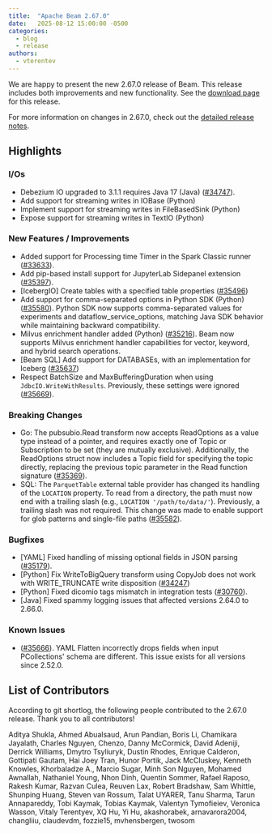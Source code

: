 ```yaml
---
title:  "Apache Beam 2.67.0"
date:   2025-08-12 15:00:00 -0500
categories:
  - blog
  - release
authors:
  - vterentev
---
```

<!--
Licensed under the Apache License, Version 2.0 (the "License");
you may not use this file except in compliance with the License.
You may obtain a copy of the License at
http://www.apache.org/licenses/LICENSE-2.0
Unless required by applicable law or agreed to in writing, software
distributed under the License is distributed on an "AS IS" BASIS,
WITHOUT WARRANTIES OR CONDITIONS OF ANY KIND, either express or implied.
See the License for the specific language governing permissions and
limitations under the License.
-->

We are happy to present the new 2.67.0 release of Beam.
This release includes both improvements and new functionality.
See the [download page](/get-started/downloads/#2670-2025-08-12) for this release.

<!--more-->

For more information on changes in 2.67.0, check out the [detailed release notes](https://github.com/apache/beam/milestone/35?closed=1).

## Highlights

### I/Os

* Debezium IO upgraded to 3.1.1 requires Java 17 (Java) ([#34747](https://github.com/apache/beam/issues/34747)).
* Add support for streaming writes in IOBase (Python)
* Implement support for streaming writes in FileBasedSink (Python)
* Expose support for streaming writes in TextIO (Python)

### New Features / Improvements

* Added support for Processing time Timer in the Spark Classic runner ([#33633](https://github.com/apache/beam/issues/33633)).
* Add pip-based install support for JupyterLab Sidepanel extension ([#35397](https://github.com/apache/beam/issues/35397)).
* [IcebergIO] Create tables with a specified table properties ([#35496](https://github.com/apache/beam/pull/35496))
* Add support for comma-separated options in Python SDK (Python) ([#35580](https://github.com/apache/beam/pull/35580)).
  Python SDK now supports comma-separated values for experiments and dataflow_service_options,
  matching Java SDK behavior while maintaining backward compatibility.
* Milvus enrichment handler added (Python) ([#35216](https://github.com/apache/beam/pull/35216)).
  Beam now supports Milvus enrichment handler capabilities for vector, keyword,
  and hybrid search operations.
* [Beam SQL] Add support for DATABASEs, with an implementation for Iceberg ([#35637](https://github.com/apache/beam/issues/35637))
* Respect BatchSize and MaxBufferingDuration when using `JdbcIO.WriteWithResults`. Previously, these settings were ignored ([#35669](https://github.com/apache/beam/pull/35669)).

### Breaking Changes

* Go: The pubsubio.Read transform now accepts ReadOptions as a value type instead of a pointer, and requires exactly one of Topic or Subscription to be set (they are mutually exclusive). Additionally, the ReadOptions struct now includes a Topic field for specifying the topic directly, replacing the previous topic parameter in the Read function signature ([#35369](https://github.com/apache/beam/pull/35369)).
* SQL: The `ParquetTable` external table provider has changed its handling of the `LOCATION` property. To read from a directory, the path must now end with a trailing slash (e.g., `LOCATION '/path/to/data/'`). Previously, a trailing slash was not required. This change was made to enable support for glob patterns and single-file paths ([#35582](https://github.com/apache/beam/pull/35582)).

### Bugfixes

* [YAML] Fixed handling of missing optional fields in JSON parsing ([#35179](https://github.com/apache/beam/issues/35179)).
* [Python] Fix WriteToBigQuery transform using CopyJob does not work with WRITE_TRUNCATE write disposition ([#34247](https://github.com/apache/beam/issues/34247))
* [Python] Fixed dicomio tags mismatch in integration tests ([#30760](https://github.com/apache/beam/issues/30760)).
* [Java] Fixed spammy logging issues that affected versions 2.64.0 to 2.66.0.

### Known Issues

* ([#35666](https://github.com/apache/beam/issues/35666)). YAML Flatten incorrectly drops fields when input PCollections' schema are different. This issue exists for all versions since 2.52.0.

## List of Contributors

According to git shortlog, the following people contributed to the 2.67.0 release. Thank you to all contributors!

Aditya Shukla, Ahmed Abualsaud, Arun Pandian, Boris Li, Chamikara Jayalath, Charles Nguyen, Chenzo, Danny McCormick, David Adeniji, Derrick Williams, Dmytro Tsyliuryk, Dustin Rhodes, Enrique Calderon, Gottipati Gautam, Hai Joey Tran, Hunor Portik, Jack McCluskey, Kenneth Knowles, Khorbaladze A., Marcio Sugar, Minh Son Nguyen, Mohamed Awnallah, Nathaniel Young, Nhon Dinh, Quentin Sommer, Rafael Raposo, Rakesh Kumar, Razvan Culea, Reuven Lax, Robert Bradshaw, Sam Whittle, Shunping Huang, Steven van Rossum, Talat UYARER, Tanu Sharma, Tarun Annapareddy, Tobi Kaymak, Tobias Kaymak, Valentyn Tymofieiev, Veronica Wasson, Vitaly Terentyev, XQ Hu, Yi Hu, akashorabek, arnavarora2004, changliiu, claudevdm, fozzie15, mvhensbergen, twosom
